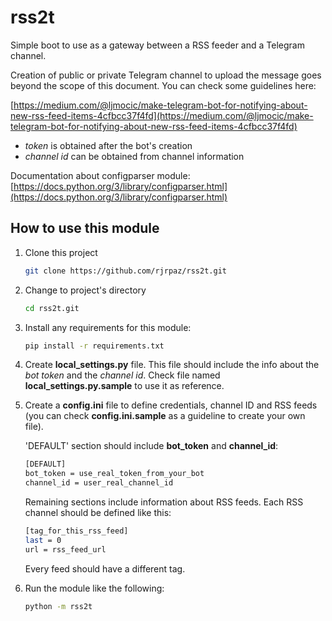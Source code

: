 # rss2t

Simple boot to use as a gateway between a RSS feeder and a Telegram channel.

Creation of public or private Telegram channel to upload the message goes beyond the scope of this document. You can check some guidelines here:

[https://medium.com/@ljmocic/make-telegram-bot-for-notifying-about-new-rss-feed-items-4cfbcc37f4fd](https://medium.com/@ljmocic/make-telegram-bot-for-notifying-about-new-rss-feed-items-4cfbcc37f4fd)

- *token* is obtained after the bot's creation
- *channel id* can be obtained from channel information

Documentation about configparser module: [https://docs.python.org/3/library/configparser.html](https://docs.python.org/3/library/configparser.html)

## How to use this module

1. Clone this project

    ```bash
    git clone https://github.com/rjrpaz/rss2t.git
    ```

1. Change to project's directory

    ```bash
    cd rss2t.git
    ```

1. Install any requirements for this module:

    ```bash
    pip install -r requirements.txt
    ```

1. Create **local_settings.py** file. This file should include the info about the *bot token* and the *channel id*. Check file named **local_settings.py.sample** to use it as reference.

1. Create a **config.ini** file to define credentials, channel ID and RSS feeds (you can check **config.ini.sample** as a guideline to create your own file).

    'DEFAULT' section should include **bot_token** and **channel_id**:

    ```bash
    [DEFAULT]
    bot_token = use_real_token_from_your_bot
    channel_id = user_real_channel_id
    ```

    Remaining sections include information about RSS feeds. Each RSS channel should be defined like this:

    ```bash
    [tag_for_this_rss_feed]
    last = 0
    url = rss_feed_url
    ```

    Every feed should have a different tag.

1. Run the module like the following:

    ```bash
    python -m rss2t
    ```

